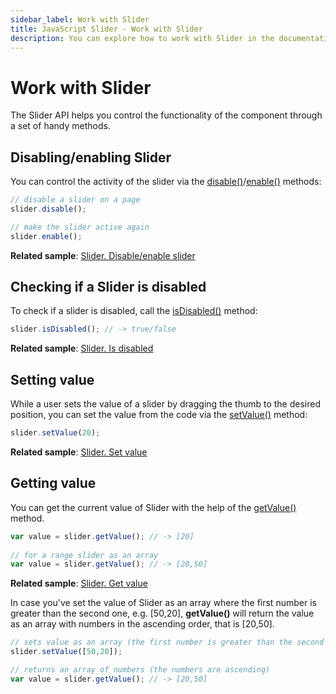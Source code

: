 ```yaml
---
sidebar_label: Work with Slider
title: JavaScript Slider - Work with Slider 
description: You can explore how to work with Slider in the documentation of the DHTMLX JavaScript UI library. Browse developer guides and API reference, try out code examples and live demos, and download a free 30-day evaluation version of DHTMLX Suite 7.
---
```


# Work with Slider

The Slider API helps you control the functionality of the component through a set of handy methods.

## Disabling/enabling Slider

You can control the activity of the slider via the [disable()](slider/api/slider_disable_method.md)/[enable()](slider/api/slider_enable_method.md) methods:

~~~js
// disable a slider on a page
slider.disable();

// make the slider active again
slider.enable();
~~~

**Related sample**: [Slider. Disable/enable slider](https://snippet.dhtmlx.com/po9hsc2l)

## Checking if a Slider is disabled

To check if a slider is disabled, call the [isDisabled()](slider/api/slider_isdisabled_method.md) method:

~~~js
slider.isDisabled(); // -> true/false
~~~

**Related sample**: [Slider. Is disabled](https://snippet.dhtmlx.com/fbo18fue)

## Setting value

While a user sets the value of a slider by dragging the thumb to the desired position, you can set the value from the code via the [setValue()](slider/api/slider_setvalue_method.md) method:

~~~js
slider.setValue(20);
~~~

**Related sample**: [Slider. Set value](https://snippet.dhtmlx.com/shw55sub)

## Getting value

You can get the current value of Slider with the help of the [getValue()](slider/api/slider_getvalue_method.md) method.

~~~js
var value = slider.getValue(); // -> [20]
 
// for a range slider as an array
var value = slider.getValue(); // -> [20,50]
~~~

**Related sample**: [Slider. Get value](https://snippet.dhtmlx.com/xlb8nbdx)

In case you've set the value of Slider as an array where the first number is greater than the second one, e.g. [50,20], **getValue()** will return the value as an array with numbers in the ascending order, that is [20,50].

~~~js
// sets value as an array (the first number is greater than the second one)
slider.setValue([50,20]);

// returns an array of numbers (the numbers are ascending)
var value = slider.getValue(); // -> [20,50]
~~~
